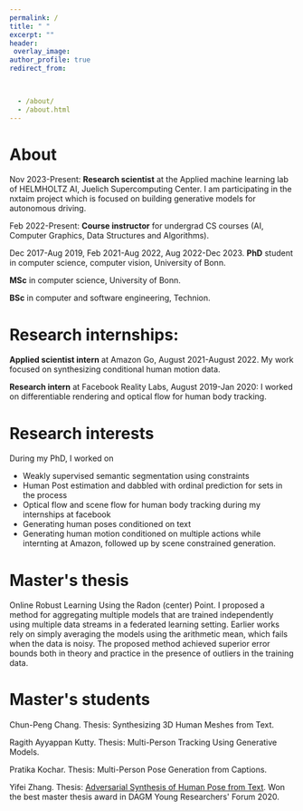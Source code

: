 ```yaml
---
permalink: /
title: " "
excerpt: ""
header:
 overlay_image:
author_profile: true
redirect_from: 


 
  - /about/
  - /about.html
---
```


About
======  
Nov 2023-Present: **Research scientist** at the Applied machine learning lab of HELMHOLTZ AI, Juelich Supercomputing Center. 
I am participating in the nxtaim project which is focused on building generative models for autonomous driving. 

Feb 2022-Present: **Course instructor** for undergrad CS courses (AI, Computer Graphics, Data Structures and Algorithms).

Dec 2017-Aug 2019, Feb 2021-Aug 2022, Aug 2022-Dec 2023. **PhD** student in computer science, computer vision, University of Bonn.

**MSc** in computer science, University of Bonn.

**BSc** in computer and software engineering, Technion. 

Research internships:
======
**Applied scientist intern** at Amazon Go, August 2021-August 2022. My work focused on synthesizing conditional human motion data.

**Research intern** at Facebook Reality Labs, August 2019-Jan 2020: I worked on differentiable rendering and optical flow for human body tracking. 

Research interests
======
During my PhD, I worked on 
- Weakly supervised semantic segmentation using constraints
- Human Post estimation and dabbled with ordinal prediction for sets in the process
- Optical flow and scene flow for human body tracking during my internships at facebook
- Generating human poses conditioned on text
- Generating human motion conditioned on multiple actions while internting at Amazon, followed up by scene constrained generation. 
  

Master's thesis
======
Online Robust Learning Using the Radon (center) Point. I proposed a method for aggregating multiple models that are trained independently using multiple data streams in a federated learning setting. Earlier works rely on simply averaging the models using the arithmetic mean, which fails when the data is noisy. The proposed method achieved superior error bounds both in theory and practice in the presence of outliers in the training data.


Master's students
======
Chun-Peng Chang. Thesis: Synthesizing 3D Human Meshes from Text.

Ragith Ayyappan Kutty. Thesis: Multi-Person Tracking Using Generative Models.

Pratika Kochar. Thesis: Multi-Person Pose Generation from Captions.

Yifei Zhang. Thesis: [Adversarial Synthesis of Human Pose from Text](https://arxiv.org/abs/2005.00340). Won the best master thesis award in DAGM Young Researchers' Forum 2020.
